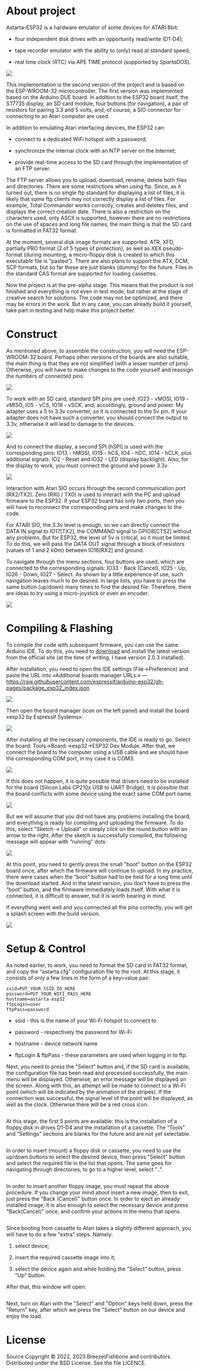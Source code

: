 # About project

Astarta-ESP32 is a hardware emulator of some devices for ATARI 8bit:

- four independent disk drives with an opportunity read/write (D1-D4);

- tape recorder emulator with the ability to (only) read at standard speed; 

- real time clock (RTC) via APE TIME protocol (supported by *SpartaDOS*).

<img src="misc/esp-wroom-32.jpg" />

This implementation is the second version of the project and is based on the ESP-WROOM-32 microcontroller. The first version was implemented based on the Arduino DUE board. In addition to the ESP32 board itself, the ST7735 display, an SD card module, four buttons (for navigation), a pair of resistors for pairing 3.3 and 5 volts, and, of course, a SIO connector for connecting to an Atari computer are used.

In addition to emulating Atari interfacing devices, the ESP32 can:

- connect to a dedicated WiFi hotspot with a password;

- synchronize the internal clock with an NTP server on the Internet;

- provide real-time access to the SD card through the implementation of an FTP server.

The FTP server allows you to upload, download, rename, delete both files and directories. There are some restrictions when using ftp. Since, as it turned out, there is no single ftp standard for displaying a list of files, it is likely that some ftp clients may not correctly display a list of files. For example, Total Commander works correctly, creates and deletes files, and displays the correct creation date. There is also a restriction on the characters used, only ASCII is supported, however there are no restrictions on the use of spaces and long file names, the main thing is that the SD card is formatted in FAT32 format.

At the moment, several disk image formats are supported: ATR, XFD, partially PRO format (2 of 5 types of protection), as well as XEX pseudo-format (during mounting, a micro-floppy disk is created to which this executable file is “pasted”). There are also plans to support the ATX, DCM, SCP formats, but so far these are just blanks (dummy) for the future. Files in the standard CAS format are supported for loading cassettes.

Now the project is at the pre-alpha stage. This means that the product is not finished and everything is not even in test mode, but rather at the stage of creative search for solutions. The code may not be optimized, and there may be errors in the work. But in any case, you can already build it yourself, take part in testing and help make this project better.

# Construct

As mentioned above, to assemble the construction, you will need the ESP-WROOM-32 board. Perhaps other versions of the boards are also suitable, the main thing is that they are not simplified (with a lesser number of pins). Otherwise, you will have to make changes to the code yourself and reassign the numbers of connected pins.

<img src="misc/ESP32-SIO.png" />

To work with an SD card, standard SPI pins are used: IO23 - vMOSI, IO19 - vMISO, IO5 - vCS, IO18 - vSCK, and, accordingly, ground and power. My adapter uses a 5 to 3.3v converter, so it is connected to the 5v pin. If your adapter does not have such a converter, you should connect the output to 3.3v, otherwise it will lead to damage to the devices.

<img src="misc/sd-adapters.jpg" />

And to connect the display, a second SPI (hSPI) is used with the corresponding pins: IO13 - hMOSI, IO15 - hCS, IO4 - hDC, IO14 - hCLK, plus additional signals: IO2 - Reset and IO32 - LED (display backlight). Also, for the display to work, you must connect the ground and power 3.3v.

<img src="misc/st7735.jpg" />

Interaction with Atari SIO occurs through the second communication port (RX2/TX2). Zero (RX0 / TX0) is used to interact with the PC and upload firmware to the ESP32. If your ESP32 board has only two ports, then you will have to reconnect the corresponding pins and make changes to the code.

For ATARI SIO, the 3.3v level is enough, so we can directly connect the DATA IN signal to IO17[TX2], the COMMAND signal to GPIO8[CTS2] without any problems. But for ESP32, the level of 5v is critical, so it must be limited. To do this, we will pass the DATA OUT signal through a block of resistors (values of 1 and 2 kOm) between IO16[RX2] and ground.

To navigate through the menu sections, four buttons are used, which are connected to the corresponding signals: IO33 - Back (Cancel), IO25 - Up, IO26 - Down, IO27 - Select. As shown by a little experience of use, such navigation leaves much to be desired. In large lists, you have to press the same button (up/down) many times to find the desired file. Therefore, there are ideas to try using a micro-joystick or even an encoder.

<img src="misc/joy-encoder.jpg" />

# Compiling & Flashing

To compile the code with subsequent firmware, you can use the same Arduino IDE. To do this, you need to [download](https://www.arduino.cc/en/software) and install the latest version from the official site (at the time of writing, I have version 2.0.3 installed). 

After installation, you need to open the IDE settings (File→Preference) and paste the URL into «Additional boards manager URLs:» — https://raw.githubusercontent.com/espressif/arduino-esp32/gh-pages/package_esp32_index.json

<img src="misc/ide-pref.png" />

Then open the board manager (icon on the left panel) and install the board «esp32 by Espressif Systems»:

<img src="misc/ide-board.png" />

After installing all the necessary components, the IDE is ready to go. Select the board: Tools→Board:→esp32→ESP32 Dev Module. After that, we connect the board to the computer using a USB cable and we should have the corresponding COM port, in my case it is COM3.

<img src="misc/ide-com.png" />

If this does not happen, it is quite possible that drivers need to be installed for the board (Silicon Labs CP210x USB to UART Bridge), it is possible that the board conflicts with some device using the exact same COM port name.

<img src="misc/pc-com.png" />

But we will assume that you did not have any problems installing the board, and everything is ready for compiling and uploading the firmware. To do this, select "Sketch → Upload" or simply click on the round button with an arrow to the right. After the sketch is successfully compiled, the following message will appear with “running” dots:

<img src="misc/ide-upload.png" />

At this point, you need to gently press the small "boot" button on the ESP32 board once, after which the firmware will continue to upload. In my practice, there were cases when the “boot” button had to be held for a long time until the download started. And in the latest version, you don’t have to press the “boot” button, and the firmware immediately loads itself. With what it is connected, it is difficult to answer, but it is worth bearing in mind.

If everything went well and you connected all the pins correctly, you will get a splash screen with the build version.

<img src="misc/astarta-esp32.jpg" />

# Setup & Control

As noted earlier, to work, you need to format the SD card in FAT32 format, and copy the “astarta.cfg” configuration file to the root. At this stage, it consists of only a few lines in the form of a key=value pair:

```
ssid=PUT_YOUR_SSID_ID_HERE
password=PUT_YOUR_WIFI_PASS_HERE
hostname=astarta-esp32
ftpLogin=user
ftpPass=password
```

- ssid - this is the name of your Wi-Fi hotspot to connect to

- password - respectively the password for Wi-Fi

- hostname - device network name

- ftpLogin & ftpPass - these parameters are used when logging in to ftp.

Next, you need to press the "Select" button and, if the SD card is available, the configuration file has been read and processed successfully, the main menu will be displayed. Otherwise, an error message will be displayed on the screen. Along with this, an attempt will be made to connect to a Wi-Fi point (which will be indicated by the animation of the stripes). If the connection was successful, the signal level of the point will be displayed, as well as the clock. Otherwise there will be a red cross icon.

<img title="" src="misc/ui-mainmenu.jpg" alt="" data-align="center">

At this stage, the first 5 points are available: this is the installation of a floppy disk in drives D1-D4 and the installation of a cassette. The “Tools” and “Settings” sections are blanks for the future and are not yet selectable.

<img title="" src="misc/ui-selectimage.jpg" alt="" data-align="center">

In order to insert (mount) a floppy disk or cassette, you need to use the up/down buttons to select the desired device, then press "Select" button and select the required file in the list that opens. The same goes for navigating through directories, to go to a higher level, select "..".

<img title="" src="misc/ui-disk.jpg" alt="" data-align="center">

In order to insert another floppy image, you must repeat the above procedure. If you change your mind about insert a new image, then to exit, just press the "Back (Cancel)" button once. In order to eject an already installed image, it is also enough to select the necessary device and press "Back(Cancel)" once, and confirm your actions in the menu that opens.

<img title="" src="misc/ui-eject.jpg" alt="" data-align="center">

Since booting from cassette to Atari takes a slightly different approach, you will have to do a few "extra" steps. Namely:

1. select device;

2. insert the required cassette image into it;

3. select the device again and while holding the "Select" button, press "Up" button.

After that, this window will open:

<img title="" src="misc/ui-play.jpg" alt="" data-align="center">

Next, turn on Atari with the "Select" and "Option" keys held down, press the "Return" key, after which we press the "Select" button on our device and enjoy the load.

# License

Source Copyright © 2022, 2023 Breeze\Fishbone and contributors. Distributed under the BSD License. See the file LICENCE.
